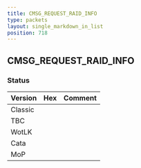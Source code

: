 ```yaml
---
title: CMSG_REQUEST_RAID_INFO
type: packets
layout: single_markdown_in_list
position: 718
---
```


## CMSG_REQUEST_RAID_INFO

### Status

Version    | Hex        | Comment
---------- | ---------- | ---------- 
Classic    |            |
TBC        |            |
WotLK      |            |
Cata       |            |
MoP        |            |